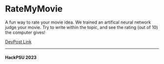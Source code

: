 # RateMyMovie

A fun way to rate your movie idea. We trained an artifical neural network judge your movie. Try to write within the topic, and see the rating (out of 10) the computer gives!

[DevPost Link](https://devpost.com/software/ratemymovie)

----
#### HackPSU 2023